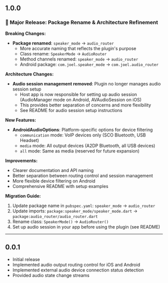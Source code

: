 ## 1.0.0

### 🎉 Major Release: Package Rename & Architecture Refinement

**Breaking Changes:**
- **Package renamed**: `speaker_mode` → `audio_router`
  - More accurate naming that reflects the plugin's purpose
  - Class rename: `SpeakerMode` → `AudioRouter`
  - Method channels renamed: `speaker_mode` → `audio_router`
  - Android package: `com.joel.speaker_mode` → `com.joel.audio_router`

**Architecture Changes:**
- **Audio session management removed**: Plugin no longer manages audio session setup
  - Host app is now responsible for setting up audio session (AudioManager mode on Android, AVAudioSession on iOS)
  - This provides better separation of concerns and more flexibility
  - See README for audio session setup instructions

**New Features:**
- **AndroidAudioOptions**: Platform-specific options for device filtering
  - `communication` mode: VoIP devices only (SCO Bluetooth, USB Headset)
  - `media` mode: All output devices (A2DP Bluetooth, all USB devices)
  - `all` mode: Same as media (reserved for future expansion)

**Improvements:**
- Clearer documentation and API naming
- Better separation between routing control and session management
- More flexible device filtering on Android
- Comprehensive README with setup examples

**Migration Guide:**
1. Update package name in `pubspec.yaml`: `speaker_mode` → `audio_router`
2. Update imports: `package:speaker_mode/speaker_mode.dart` → `package:audio_router/audio_router.dart`
3. Rename class: `SpeakerMode()` → `AudioRouter()`
4. Set up audio session in your app before using the plugin (see README)

---

## 0.0.1

- Initial release
- Implemented audio output routing control for iOS and Android
- Implemented external audio device connection status detection
- Provided audio state change streams
